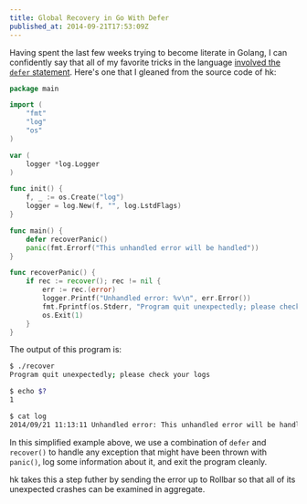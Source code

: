 ```yaml
---
title: Global Recovery in Go With Defer
published_at: 2014-09-21T17:53:09Z
---
```


Having spent the last few weeks trying to become literate in Golang, I can
confidently say that all of my favorite tricks in the language [involved the
`defer` statement](https://golang.org/doc/effective_go.html#defer). Here's one
that I gleaned from the source code of hk:

``` go
package main

import (
	"fmt"
	"log"
	"os"
)

var (
	logger *log.Logger
)

func init() {
	f, _ := os.Create("log")
	logger = log.New(f, "", log.LstdFlags)
}

func main() {
	defer recoverPanic()
	panic(fmt.Errorf("This unhandled error will be handled"))
}

func recoverPanic() {
	if rec := recover(); rec != nil {
		err := rec.(error)
		logger.Printf("Unhandled error: %v\n", err.Error())
		fmt.Fprintf(os.Stderr, "Program quit unexpectedly; please check your logs\n")
		os.Exit(1)
	}
}
```

The output of this program is:

``` bash
$ ./recover
Program quit unexpectedly; please check your logs

$ echo $?
1

$ cat log
2014/09/21 11:13:11 Unhandled error: This unhandled error will be handled
```

In this simplified example above, we use a combination of `defer` and
`recover()` to handle any exception that might have been thrown with `panic()`,
log some information about it, and exit the program cleanly.

hk takes this a step futher by sending the error up to Rollbar so that all of
its unexpected crashes can be examined in aggregate.
